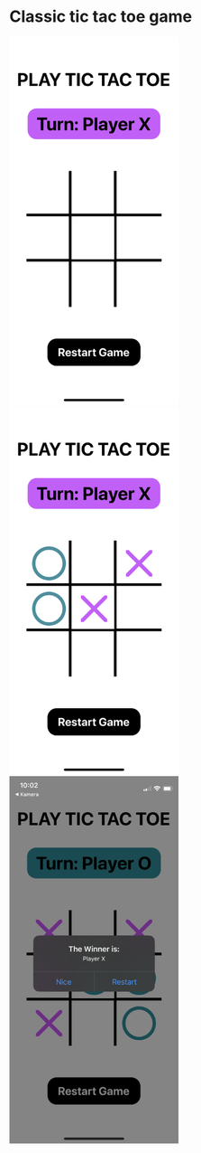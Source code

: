 # Classic tic tac toe game

<img src="img/image1.png" width="300" > <img src="img/image2.png" width="300" > <img src="img/image3.png" width="300" >



